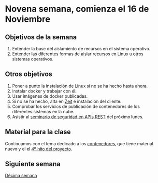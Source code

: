 # Novena semana, comienza el 16 de Noviembre

## Objetivos de la semana

1. Entender la base del aislamiento de recursos en el sistema operativo.
2. Entender las diferentes formas de aislar recursos en Linux u otros sistemas operativos.


## Otros objetivos

1. Poner a punto la instalación de Linux si no se ha hecho hasta ahora.
1. Instalar docker y trabajar con él.
2. Usar imágenes de docker publicadas.
3. Si no se ha hecho, alta en [Zeit](https://zeit.co) e instalación
   del cliente.
4. Comprobar los servicios de publicación de contenedores de los
   diferentes sistemas en la nube.
5. Asistir
   al
   [seminario de seguridad en APIs REST](https://www.meetup.com/es-ES/Granada-Geek/events/244961544) del
   próximo lunes.

## Material para la clase

Continuamos  con el tema dedicado a los
[contenedores](http://jj.github.io/IV/documentos/temas/Contenedores),
que tiene material nuevo y
el el
[4º hito del proyecto](http://jj.github.io/IV/documentos/proyecto/4.Docker).

## Siguiente semana

[Décima semana](semana-10.md)
